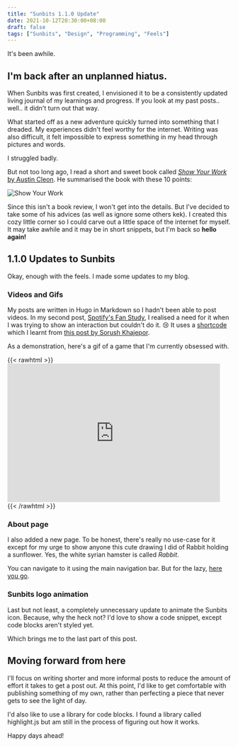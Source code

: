 ```yaml
---
title: "Sunbits 1.1.0 Update"
date: 2021-10-12T20:30:00+08:00
draft: false
tags: ["Sunbits", "Design", "Programming", "Feels"]
---
```

It's been awhile.

## I'm back after an unplanned hiatus.

When Sunbits was first created, I envisioned it to be a consistently updated living journal of my learnings and progress. If you look at my past posts.. well.. it didn't turn out that way.

What started off as a new adventure quickly turned into something that I dreaded. My experiences didn't feel worthy for the internet. Writing was also difficult, it felt impossible to express something in my head through pictures and words.

I struggled badly.

But not too long ago, I read a short and sweet book called [_Show Your Work_ by Austin Cleon](https://austinkleon.com/show-your-work/). He summarised the book with these 10 points:

![Show Your Work](/images/sunbits-1.1.0-update-show-your-work.jpeg)

Since this isn't a book review, I won't get into the details. But I've decided to take some of his advices (as well as ignore some others kek). I created this cozy little corner so I could carve out a little space of the internet for myself. It may take awhile and it may be in short snippets, but I'm back so **hello again!**
## 1.1.0 Updates to Sunbits

Okay, enough with the feels. I made some updates to my blog. 

### Videos and Gifs
My posts are written in Hugo in Markdown so I hadn't been able to post videos. In my second post, [Spotify's Fan Study](/posts/spotify-fan-study), I realised a need for it when I was trying to show an interaction but couldn't do it. 😢 It uses a [shortcode](https://gohugo.io/content-management/shortcodes/) which I learnt from [this post by Sorush Khajepor](https://iamsorush.com/posts/add-video-to-hugo-post/).

As a demonstration, here's a gif of a game that I'm currently obsessed with.

{{< rawhtml >}}
    <iframe src="https://giphy.com/embed/KufI7NaMR1Epa" width="480" height="313" frameBorder="0" class="giphy-embed" allowFullScreen></iframe>
{{< /rawhtml >}}

### About page
I also added a new page. To be honest, there's really no use-case for it except for my urge to show anyone this cute drawing I did of Rabbit holding a sunflower. Yes, the white syrian hamster is called _Rabbit_.

You can navigate to it using the main navigation bar. But for the lazy, [here you go](/about).

### Sunbits logo animation
Last but not least, a completely unnecessary update to animate the Sunbits icon. Because, why the heck not? I'd love to show a code snippet, except code blocks aren't styled yet. 

Which brings me to the last part of this post.

## Moving forward from here

I'll focus on writing shorter and more informal posts to reduce the amount of effort it takes to get a post out. At this point, I'd like to get comfortable with publishing something of my own, rather than perfecting a piece that never gets to see the light of day.

I'd also like to use a library for code blocks. I found a library called highlight.js but am still in the process of figuring out how it works. 

Happy days ahead!